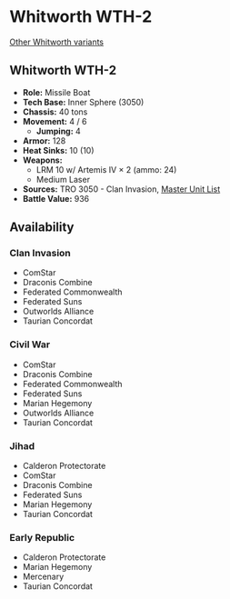 # Whitworth WTH-2

[Other Whitworth variants](../whitworth.md)

## Whitworth WTH-2
- **Role:** Missile Boat
- **Tech Base:** Inner Sphere (3050)
- **Chassis:** 40 tons
- **Movement:** 4 / 6
  - **Jumping:** 4
- **Armor:** 128
- **Heat Sinks:** 10 (10)
- **Weapons:**
  - LRM 10 w/ Artemis IV × 2 (ammo: 24)
  - Medium Laser
- **Sources:** TRO 3050 - Clan Invasion, [Master Unit List](http://masterunitlist.info/Unit/Details/3541/whitworth-wth-2)
- **Battle Value:** 936

## Availability

### Clan Invasion
- ComStar
- Draconis Combine
- Federated Commonwealth
- Federated Suns
- Outworlds Alliance
- Taurian Concordat

### Civil War
- ComStar
- Draconis Combine
- Federated Commonwealth
- Federated Suns
- Marian Hegemony
- Outworlds Alliance
- Taurian Concordat

### Jihad
- Calderon Protectorate
- ComStar
- Draconis Combine
- Federated Suns
- Marian Hegemony
- Taurian Concordat

### Early Republic
- Calderon Protectorate
- Marian Hegemony
- Mercenary
- Taurian Concordat

